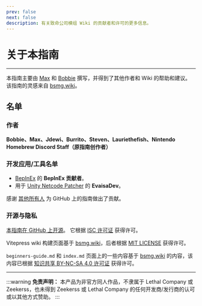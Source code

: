 ```yaml
---
prev: false
next: false
description: 有关致命公司模组 Wiki 的贡献者和许可的更多信息。
---
```


# 关于本指南

***

本指南主要由 [Max](https://github.com/MaxWasUnavailable) 和 [Bobbie](https://twitter.com/VRBobbie) 撰写，并得到了其他作者和 Wiki 的帮助和建议。 该指南的灵感来自 [bsmg.wiki](https://bsmg.wiki)。

## 名单

### 作者

**Bobbie、Max、Jdewi、Burrito、Steven、Lauriethefish、Nintendo Homebrew Discord Staff（原指南创作者）** <!-- 待办：来自 lethal.wiki 和 trombone.wiki 的新贡献者的更新 -->

### 开发应用/工具名单

- [BepInEx](https://github.com/BepInEx/BepInEx) 的 **BepInEx 贡献者**。
- 用于 [Unity Netcode Patcher](https://github.com/EvaisaDev/UnityNetcodePatcher) 的 **EvaisaDev**。

感谢 [其他所有人](https://github.com/LethalCompany/ModdingWiki/graphs/contributors) 为 GitHub 上的指南做出了贡献。

### **开源与隐私**

[本指南在 GitHub 上开源](https://github.com/LethalCompany/ModdingWiki)。 它根据 [ISC 许可证](https://github.com/LethalCompany/ModdingWiki/blob/master/LICENSE.md) 获得许可。

Vitepress wiki 构建页面基于 [bsmg.wiki](https://bsmg.wiki)，后者根据 [MIT LICENSE](https://github.com/bsmg/wiki/blob/master/LICENSE) 获得许可。

`beginners-guide.md` 和 `index.md` 页面上的一些内容基于 [bsmg.wiki](https://bsmg.wiki) 的内容，该内容已根据 [知识共享 BY-NC-SA 4.0 许可证](https://github.com/bsmg/wiki/blob/master/wiki/LICENSE) 获得许可。

***

:::warning **免责声明：**
本产品为非官方同人作品，不隶属于 Lethal Company 或 Zeekerss，也未得到 Zeekerss 或 Lethal Company 的任何开发商/发行商的认可或以其他方式赞助。
:::
